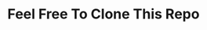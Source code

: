 <!-- ![tailwind-nextjs-banner](/public/static/images/twitter-card.png) -->

# Feel Free To Clone This Repo
